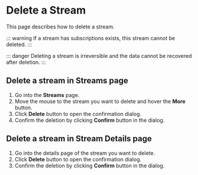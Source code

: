 # Delete a Stream

This page describes how to delete a stream.

::: warning
If a stream has subscriptions exists, this stream cannot be deleted.
:::

::: danger
Deleting a stream is irreversible and the data cannot be recovered after deletion.
:::

## Delete a stream in Streams page

1. Go into the **Streams** page.
2. Move the mouse to the stream you want to delete and hover the **More** button.
3. Click **Delete** button to open the confirmation dialog.
4. Confirm the deletion by clicking **Confirm** button in the dialog.

## Delete a stream in Stream Details page

1. Go into the details page of the stream you want to delete.
2. Click **Delete** button to open the confirmation dialog.
3. Confirm the deletion by clicking **Confirm** button in the dialog.
